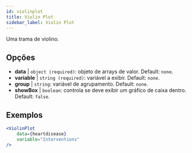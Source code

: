 ```yaml
---
id: violinplot
title: Violin Plot
sidebar_label: Violin Plot
---
```


Uma trama de violino.

## Opções

* __data__ | `object (required)`: objeto de arrays de valor. Default: `none`.
* __variable__ | `string (required)`: variável a exibir. Default: `none`.
* __group__ | `string`: variável de agrupamento. Default: `none`.
* __showBox__ | `boolean`: controla se deve exibir um gráfico de caixa dentro. Default: `false`.


## Exemplos

```jsx live
<ViolinPlot 
    data={heartdisease} 
    variable="Interventions"
/>
```

